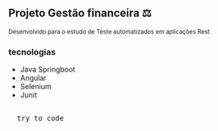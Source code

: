 ## Projeto Gestão financeira ⚖
<small>Desenvolvido para o estudo de Teste automatizados em aplicações Rest </small>
<br/>

### tecnologias 
<ul>
  <li>Java Springboot</li>
  <li>Angular</li>
  <li>Selenium </li>
  <li>Junit</li>
</ul>

<pre> 
  try to code 
</pre>

